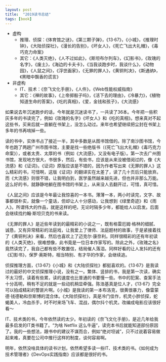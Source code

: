 ```yaml
---
layout: post
title:  "2019读书总结"
tags: [book]
---
```


- 虚构
    - 推理、侦探：《体育馆之谜》，《第三颗子弹》，《13·67》，《小城》，《推理时钟》，《大陆侦探社》，《漫长的告别》，《坏女人》，《死亡飞出大礼帽》，《毒巧克力命案》
    - 其它：《人类灭绝》，《人不过如此》，《斯坦布尔列车》，《幻影书》，《玫瑰的名字》，《废土》，《海边的卡夫卡》，《当我谈跑步时，我谈什么》，《动物园》，《人鼠之间》，《浮世画家》，《无罪的罪人》，《黄铜判决》，《斯通纳》，《黑暗中飘香的谎言》
- 非虚构
    - IT、技术：《奈飞文化手册》，《人件》，《Web性能权威指南》
    - 其它：《禅的故事》，《上帝掷骰子吗》，《活下去的理由》，《冷暴力》，《植物知道生命的答案》，《吃的真相》，《爱，金钱和孩子》，《大流感》

如果说去年沉迷跑步的话，今年就是沉迷读书了，一共读了36本。今年把一些积灰多年的书读完了，例如《玫瑰的名字》《坏女人》和《吃的真相》。想来真对不起这些书，买来后就一直躺在书架上，没怎么动过。来年也希望继续把尘封在书架上多年的书再啃掉一些。

读的书中，实体书占了接近一半，其中多数是从图书馆借的。除了南沙图书馆，今年也跑了两趟广州市图书馆，主要是找一些绝版书（《死亡飞出大礼帽》《毒巧克力命案》），或者太贵、太厚的书（例如《大流感》，又没有电子版）。第一次去广州图书馆，发现地方很大，书很多，然后，有些书，应该是从来没被借阅过的，像《大流感》和《证词》。《证词》原版应该是不错的，因为作者写出来《无罪的罪人》这么精彩的书，可惜啊，这版《证词》的翻译实在太差了，读了几十页后只能放弃。而《大流感》则很不错，让我明白到，医学虽然越来越先进，但也并非那么万能。这么好的书，就静静地躺在图书馆的书架上，从来没人去翻开过，可惜，真可惜。

《人鼠之间》应该是今年最让我惊喜的一本书。薄薄一本，两小时读完，文字、故事都很朴实，就像一个童话，但却让人十分感动，让我想到《绿里奇迹》和《雨人》。所谓伟大的作品，就是这样的吧，无论时隔多少年，都能给人以启发。后面会继续找约翰·斯坦贝克的书来读。

《无罪的罪人》是近些年读到的最精彩的小说之一，既有格雷厄姆·格林的细腻、诚恳，又有异常精彩的法庭戏，让我爱上了律师、法庭题材的故事，于是紧接着找了《黄铜判决》来看，然后也喜欢上了迈克尔·康奈利。同样很精彩的还有年初读的《人类灭绝》，很难想像，此书竟是一位日本作家写的。除此之外，《玫瑰之名》竟然读完了，我自己都有些不敢置信，结局催人落泪。同样好看的让人发抖的还有《幻影书》，保罗·奥斯特，相当特别、有才华的作家，会继续追。

侦探推理方面，《13·67》《小城》和《大陆侦探社》都挺喜欢的。《13·67》是我读过的最好的中文侦探推理小说，没有之一。繁体、竖排的书，我是第一次读，确实不太习惯，读着有些累，读的速度也比普通的书要慢一些。书中的犯案、查案手法十分高明，稍有不足的就是一些动机稍显牵强。陈浩基真是位人才，《13·67》完全可以拍成精彩的警匪片啊。《小城》是我读的第一本布洛克，很黄很暴力，像雷蒙德·钱德勒和奈斯博的混合体。《大陆侦探社》，真是冷门佳作，机灵小胖侦探，蛇蝎美人，冷血杀手，时不时来场飞车、混战，偶尔抖个机灵。改编成电影应该很好看～

IT、技术类的书，今年依然读的太少。年初读的《奈飞文化手册》，是近几年给我最多启发的IT类书籍了。“为啥 Netflix 这么牛逼”，读完本书后就能知道部份原因了。我的一些想法，跟书中的建议不谋而合，例如“绝对坦诚”，只不过说着容易做起来难，真要在公司中推行这样的制度，谈何容易啊。

明年，依然没啥具体的读书计划，依然希望多读一些IT、技术类的书。《如何成为技术管理者》《DevOps实践指南》应该都是很好的书。